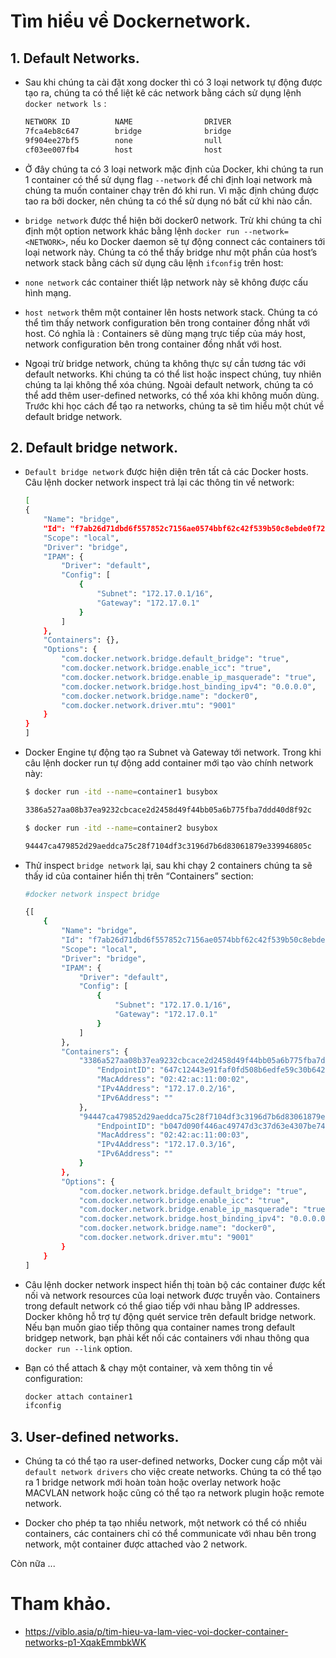 # Tìm hiểu về Dockernetwork.

## 1. Default Networks.

- Sau khi chúng ta cài đặt xong docker thì có 3 loại network tự động được tạo ra, chúng ta có thể liệt kê các network bằng cách sử dụng lệnh `docker network ls` :

    ```sh
    NETWORK ID          NAME                DRIVER
    7fca4eb8c647        bridge              bridge
    9f904ee27bf5        none                null
    cf03ee007fb4        host                host
    ```

- Ở đây chúng ta có 3 loại network mặc định của Docker, khi chúng ta run 1 container có thể sử dụng flag `--network` để chỉ định loại network mà chúng ta muốn container chạy trên đó khi run. Vì mặc định chúng được tao ra bởi docker, nên chúng ta có thể sử dụng nó bất cứ khi nào cần.

- `bridge network` được thể hiện bởi docker0 network. Trừ khi chúng ta chỉ định một option network khác bằng lệnh `docker run --network=<NETWORK>`, nếu ko Docker daemon sẽ tự động connect các containers tới loại network này. Chúng ta có thể thấy bridge như một phần của host’s network stack bằng cách sử dụng câu lệnh `ifconfig` trên host:

- `none network` các container thiết lập network này sẽ không được cấu hình mạng.

- `host network` thêm một container lên hosts network stack. Chúng ta có thể tìm thấy network configuration bên trong container đồng nhất với host. Có nghĩa là : Containers sẽ dùng mạng trực tiếp của máy host, network configuration bên trong container đồng nhất với host.

- Ngoại trừ bridge network, chúng ta không thực sự cần tương tác với default networks. Khi chúng ta có thể list hoặc inspect chúng, tuy nhiên chúng ta lại không thể xóa chúng. Ngoài default network, chúng ta có thể add thêm user-defined networks, có thể xóa khi không muốn dùng. Trước khi học cách để tạo ra networks, chúng ta sẽ tìm hiểu một chút về default bridge network.

## 2. Default bridge network.

- `Default bridge network` được hiện diện trên tất cả các Docker hosts. Câu lệnh docker network inspect trả lại các thông tin về network:

    ```sh
    [
    {
        "Name": "bridge",
        "Id": "f7ab26d71dbd6f557852c7156ae0574bbf62c42f539b50c8ebde0f728a253b6f",
        "Scope": "local",
        "Driver": "bridge",
        "IPAM": {
            "Driver": "default",
            "Config": [
                {
                    "Subnet": "172.17.0.1/16",
                    "Gateway": "172.17.0.1"
                }
            ]
        },
        "Containers": {},
        "Options": {
            "com.docker.network.bridge.default_bridge": "true",
            "com.docker.network.bridge.enable_icc": "true",
            "com.docker.network.bridge.enable_ip_masquerade": "true",
            "com.docker.network.bridge.host_binding_ipv4": "0.0.0.0",
            "com.docker.network.bridge.name": "docker0",
            "com.docker.network.driver.mtu": "9001"
        }
    }
    ]
    ```

- Docker Engine tự động tạo ra Subnet và Gateway tới network. Trong khi câu lệnh docker run tự động add container mới tạo vào chính network này: 

    ```sh
    $ docker run -itd --name=container1 busybox

    3386a527aa08b37ea9232cbcace2d2458d49f44bb05a6b775fba7ddd40d8f92c

    $ docker run -itd --name=container2 busybox

    94447ca479852d29aeddca75c28f7104df3c3196d7b6d83061879e339946805c
    ```

- Thử inspect `bridge network` lại, sau khi chạy 2 containers chúng ta sẽ thấy id của container hiển thị trên “Containers” section:

    ```sh
    #docker network inspect bridge

    {[
        {
            "Name": "bridge",
            "Id": "f7ab26d71dbd6f557852c7156ae0574bbf62c42f539b50c8ebde0f728a253b6f",
            "Scope": "local",
            "Driver": "bridge",
            "IPAM": {
                "Driver": "default",
                "Config": [
                    {
                        "Subnet": "172.17.0.1/16",
                        "Gateway": "172.17.0.1"
                    }
                ]
            },
            "Containers": {
                "3386a527aa08b37ea9232cbcace2d2458d49f44bb05a6b775fba7ddd40d8f92c": {
                    "EndpointID": "647c12443e91faf0fd508b6edfe59c30b642abb60dfab890b4bdccee38750bc1",
                    "MacAddress": "02:42:ac:11:00:02",
                    "IPv4Address": "172.17.0.2/16",
                    "IPv6Address": ""
                },
                "94447ca479852d29aeddca75c28f7104df3c3196d7b6d83061879e339946805c": {
                    "EndpointID": "b047d090f446ac49747d3c37d63e4307be745876db7f0ceef7b311cbba615f48",
                    "MacAddress": "02:42:ac:11:00:03",
                    "IPv4Address": "172.17.0.3/16",
                    "IPv6Address": ""
                }
            },
            "Options": {
                "com.docker.network.bridge.default_bridge": "true",
                "com.docker.network.bridge.enable_icc": "true",
                "com.docker.network.bridge.enable_ip_masquerade": "true",
                "com.docker.network.bridge.host_binding_ipv4": "0.0.0.0",
                "com.docker.network.bridge.name": "docker0",
                "com.docker.network.driver.mtu": "9001"
            }
        }
    ]
    ```

- Câu lệnh docker network inspect hiển thị toàn bộ các container được kết nối và network resources của loại network được truyền vào. Containers trong default network có thể giao tiếp với nhau bằng IP addresses. Docker không hỗ trợ tự động quét service trên default bridge network. Nếu bạn muốn giao tiếp thông qua container names trong default bridgep network, bạn phải kết nối các containers với nhau thông qua `docker run --link` option.

- Bạn có thể attach & chạy một container, và xem thông tin về configuration:

    ```sh
    docker attach container1
    ifconfig
    ```

## 3. User-defined networks.

- Chúng ta có thể tạo ra user-defined networks, Docker cung cấp một vài `default network drivers` cho việc create networks. Chúng ta có thể tạo ra 1 bridge network mới hoàn toàn hoặc overlay network hoặc MACVLAN network hoặc cũng có thể tạo ra network plugin hoặc remote network.

- Docker cho phép ta tạo nhiều network, một network có thể có nhiều containers, các containers chỉ có thể communicate với nhau bên trong network, một container được attached vào 2 network.


Còn nữa ...


# Tham khảo.

- https://viblo.asia/p/tim-hieu-va-lam-viec-voi-docker-container-networks-p1-XqakEmmbkWK